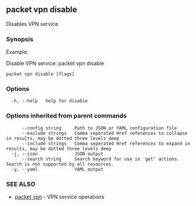 ## packet vpn disable

Disables VPN service

### Synopsis

Example:
	
Disable VPN service: 
packet vpn disable


```
packet vpn disable [flags]
```

### Options

```
  -h, --help   help for disable
```

### Options inherited from parent commands

```
      --config string     Path to JSON or YAML configuration file
      --exclude strings   Comma seperated Href references to collapse in results, may be dotted three levels deep
      --include strings   Comma seperated Href references to expand in results, may be dotted three levels deep
  -j, --json              JSON output
      --search string     Search keyword for use in 'get' actions. Search is not supported by all resources.
  -y, --yaml              YAML output
```

### SEE ALSO

* [packet vpn](packet_vpn.md)	 - VPN service operations


